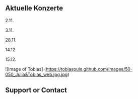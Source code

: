 ## Aktuelle Konzerte

2.11.

3.11.

28.11.

14.12.

15.12.

![Image of Tobias]
(https://tobiaspuls.github.com/images/50-050_Julia&Tobias_web.jpg.jpg)


## Support or Contact
